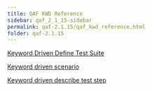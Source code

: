 ```yaml
---
title: QAF KWD Reference
sidebar: qaf_2_1_15-sidebar
permalink: qaf-2.1.15/qaf_kwd_reference.html
folder: qaf-2.1.15
---
```


[Keyword Driven Define Test Suite](keyword_driven_define_test_suite.html)

[Keyword driven scenario](keyword_driven_scenario.html)

[Keyword driven describe test step](keyword_driven_describe_test_step.html)

 
